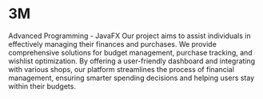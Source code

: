 # 3M
Advanced Programming - JavaFX
Our project aims to assist individuals in effectively managing
their finances and purchases. We provide comprehensive
solutions for budget management, purchase tracking, and
wishlist optimization. By offering a user-friendly dashboard
and integrating with various shops, our platform streamlines
the process of financial management, ensuring smarter
spending decisions and helping users stay within their
budgets.
